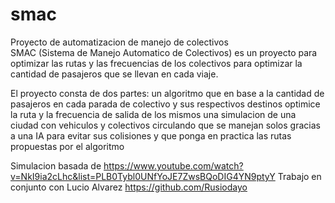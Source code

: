 # smac
Proyecto de automatizacion de manejo de colectivos <br />
SMAC (Sistema de Manejo Automatico de Colectivos) es un proyecto para optimizar las rutas y las 
frecuencias de los colectivos para optimizar la cantidad de pasajeros que se llevan en cada viaje. <br />

El proyecto consta de dos partes: 
un algoritmo que en base a la cantidad de pasajeros en cada parada de 
colectivo y sus respectivos destinos optimice la ruta y la frecuencia de salida de los mismos
una simulacion de una ciudad con vehiculos y colectivos circulando que se manejan solos gracias a una IA
para evitar sus colisiones y que ponga en practica las rutas propuestas por el algoritmo


Simulacion basada de https://www.youtube.com/watch?v=NkI9ia2cLhc&list=PLB0Tybl0UNfYoJE7ZwsBQoDIG4YN9ptyY
Trabajo en conjunto con Lucio Alvarez https://github.com/Rusiodayo
